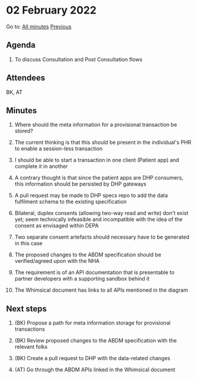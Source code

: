 # 02 February 2022

Go to: [All minutes](../index.md) [Previous](./mom-0402.md) 

## Agenda

1. To discuss Consultation and Post Consultation flows


## Attendees

BK, AT

## Minutes

1. Where should the meta information for a provisional transaction be stored?
  1. The current thinking is that this should be present in the individual's PHR to enable a session-less transaction
  2. I should be able to start a transaction in one client (Patient app) and complete it in another
  3. A contrary thought is that since the patient apps are DHP consumers, this information should be persisted by DHP gateways 

2. A pull request may be made to DHP specs repo to add the data fulfilment schema to the existing specification

3. Bilateral, duplex consents (allowing two-way read and write) don't exist yet; seem technically infeasible and incompatible with the idea of the consent as envisaged within DEPA
  1. Two separate consent artefacts should necessary have to be generated in this case 

3. The proposed changes to the ABDM specification should be verified/agreed upon with the NHA

4. The requirement is of an API documentation that is presentable to partner developers with a supporting sandbox behind it
  1. The Whimsical document has links to all APIs mentioned in the diagram  


## Next steps

1. (BK) Propose a path for meta information storage for provisional transactions

2. (BK) Review proposed changes to the ABDM specification with the relevant folks

3. (BK) Create a pull request to DHP with the data-related changes

4. (AT) Go through the ABDM APIs linked in the Whimsical document
 





